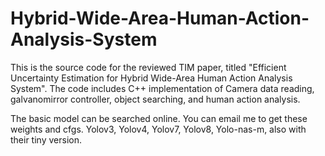 # Hybrid-Wide-Area-Human-Action-Analysis-System

This is the source code for the reviewed TIM paper, titled "Efficient Uncertainty Estimation for Hybrid Wide-Area Human Action Analysis System".
The code includes C++ implementation of Camera data reading, galvanomirror controller, object searching, and human action analysis.



The basic model can be searched online.
You can email me to get these weights and cfgs.
Yolov3, Yolov4, Yolov7, Yolov8, Yolo-nas-m, also with their tiny version.
